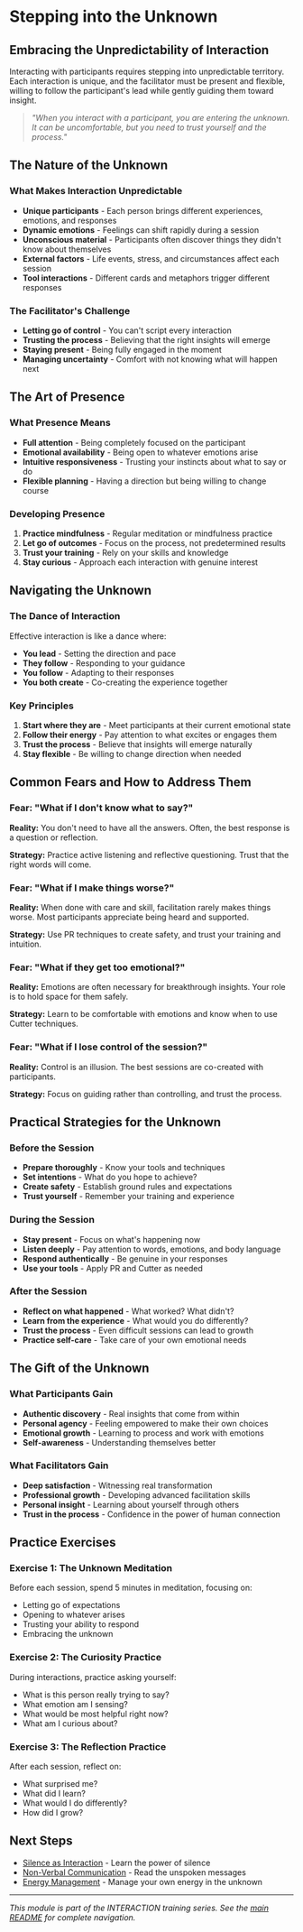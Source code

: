 # Stepping into the Unknown

## Embracing the Unpredictability of Interaction

Interacting with participants requires stepping into unpredictable territory. Each interaction is unique, and the facilitator must be present and flexible, willing to follow the participant's lead while gently guiding them toward insight.

> *"When you interact with a participant, you are entering the unknown. It can be uncomfortable, but you need to trust yourself and the process."*

## The Nature of the Unknown

### What Makes Interaction Unpredictable

- **Unique participants** - Each person brings different experiences, emotions, and responses
- **Dynamic emotions** - Feelings can shift rapidly during a session
- **Unconscious material** - Participants often discover things they didn't know about themselves
- **External factors** - Life events, stress, and circumstances affect each session
- **Tool interactions** - Different cards and metaphors trigger different responses

### The Facilitator's Challenge

- **Letting go of control** - You can't script every interaction
- **Trusting the process** - Believing that the right insights will emerge
- **Staying present** - Being fully engaged in the moment
- **Managing uncertainty** - Comfort with not knowing what will happen next

## The Art of Presence

### What Presence Means

- **Full attention** - Being completely focused on the participant
- **Emotional availability** - Being open to whatever emotions arise
- **Intuitive responsiveness** - Trusting your instincts about what to say or do
- **Flexible planning** - Having a direction but being willing to change course

### Developing Presence

1. **Practice mindfulness** - Regular meditation or mindfulness practice
2. **Let go of outcomes** - Focus on the process, not predetermined results
3. **Trust your training** - Rely on your skills and knowledge
4. **Stay curious** - Approach each interaction with genuine interest

## Navigating the Unknown

### The Dance of Interaction

Effective interaction is like a dance where:
- **You lead** - Setting the direction and pace
- **They follow** - Responding to your guidance
- **You follow** - Adapting to their responses
- **You both create** - Co-creating the experience together

### Key Principles

1. **Start where they are** - Meet participants at their current emotional state
2. **Follow their energy** - Pay attention to what excites or engages them
3. **Trust the process** - Believe that insights will emerge naturally
4. **Stay flexible** - Be willing to change direction when needed

## Common Fears and How to Address Them

### Fear: "What if I don't know what to say?"

**Reality:** You don't need to have all the answers. Often, the best response is a question or reflection.

**Strategy:** Practice active listening and reflective questioning. Trust that the right words will come.

### Fear: "What if I make things worse?"

**Reality:** When done with care and skill, facilitation rarely makes things worse. Most participants appreciate being heard and supported.

**Strategy:** Use PR techniques to create safety, and trust your training and intuition.

### Fear: "What if they get too emotional?"

**Reality:** Emotions are often necessary for breakthrough insights. Your role is to hold space for them safely.

**Strategy:** Learn to be comfortable with emotions and know when to use Cutter techniques.

### Fear: "What if I lose control of the session?"

**Reality:** Control is an illusion. The best sessions are co-created with participants.

**Strategy:** Focus on guiding rather than controlling, and trust the process.

## Practical Strategies for the Unknown

### Before the Session

- **Prepare thoroughly** - Know your tools and techniques
- **Set intentions** - What do you hope to achieve?
- **Create safety** - Establish ground rules and expectations
- **Trust yourself** - Remember your training and experience

### During the Session

- **Stay present** - Focus on what's happening now
- **Listen deeply** - Pay attention to words, emotions, and body language
- **Respond authentically** - Be genuine in your responses
- **Use your tools** - Apply PR and Cutter as needed

### After the Session

- **Reflect on what happened** - What worked? What didn't?
- **Learn from the experience** - What would you do differently?
- **Trust the process** - Even difficult sessions can lead to growth
- **Practice self-care** - Take care of your own emotional needs

## The Gift of the Unknown

### What Participants Gain

- **Authentic discovery** - Real insights that come from within
- **Personal agency** - Feeling empowered to make their own choices
- **Emotional growth** - Learning to process and work with emotions
- **Self-awareness** - Understanding themselves better

### What Facilitators Gain

- **Deep satisfaction** - Witnessing real transformation
- **Professional growth** - Developing advanced facilitation skills
- **Personal insight** - Learning about yourself through others
- **Trust in the process** - Confidence in the power of human connection

## Practice Exercises

### Exercise 1: The Unknown Meditation
Before each session, spend 5 minutes in meditation, focusing on:
- Letting go of expectations
- Opening to whatever arises
- Trusting your ability to respond
- Embracing the unknown

### Exercise 2: The Curiosity Practice
During interactions, practice asking yourself:
- What is this person really trying to say?
- What emotion am I sensing?
- What would be most helpful right now?
- What am I curious about?

### Exercise 3: The Reflection Practice
After each session, reflect on:
- What surprised me?
- What did I learn?
- What would I do differently?
- How did I grow?

## Next Steps

- [Silence as Interaction](Silence_as_Interaction.md) - Learn the power of silence
- [Non-Verbal Communication](Non_Verbal_Communication.md) - Read the unspoken messages
- [Energy Management](Energy_Management.md) - Manage your own energy in the unknown

---

*This module is part of the INTERACTION training series. See the [main README](../README.md) for complete navigation.*
